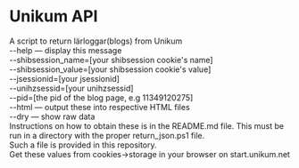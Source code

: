 # Unikum API
A script to return lärloggar(blogs) from Unikum\
--help — display this message\
--shibsession_name=[your shibsession cookie's name]\
--shibsession_value=[your shibsession cookie's value]\
--jsessionid=[your jsessionid]\
 --unihzsessid=[your unihzsessid]\
  --pid=[the pid of the blog page, e.g 11349120275]\
   --html — output these into respective HTML files\
   --dry — show raw data\
  Instructions on how to obtain these is in the README.md file. This must be run in a directory with the proper return_json.ps1 file.\
  Such a file is provided in this repository.\
Get these values from cookies->storage in your browser on start.unikum.net
